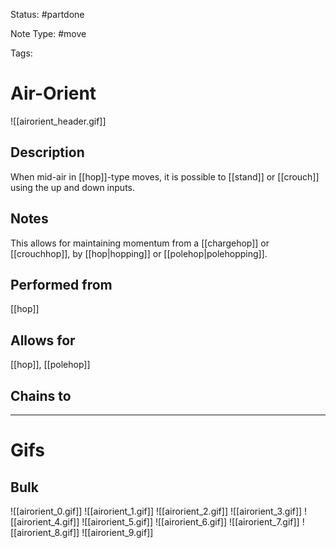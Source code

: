 Status: #partdone

Note Type: #move

Tags: 

# Air-Orient
![[airorient_header.gif]]
## Description
When mid-air in [[hop]]-type moves, it is possible to [[stand]] or [[crouch]] using the up and down inputs. 

## Notes
This allows for maintaining momentum from a [[chargehop]] or [[crouchhop]], by [[hop|hopping]] or [[polehop|polehopping]].

## Performed from
[[hop]]

## Allows for
[[hop]], [[polehop]]

## Chains to


___
# Gifs
## Bulk
![[airorient_0.gif]]
![[airorient_1.gif]]
![[airorient_2.gif]]
![[airorient_3.gif]]
![[airorient_4.gif]]
![[airorient_5.gif]]
![[airorient_6.gif]]
![[airorient_7.gif]]
![[airorient_8.gif]]
![[airorient_9.gif]]